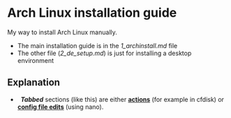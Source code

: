 # Arch Linux installation guide

My way to install Arch Linux manually.
- The main installation guide is in the *1_archinstall.md* file
- The other file (*2_de_setup.md*) is just for installing a desktop environment

## Explanation

- &ensp;***Tabbed*** sections (like this) are either **<ins>actions</ins>** (for example in cfdisk) or **<ins>config file edits</ins>** (using nano).